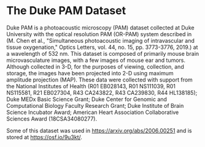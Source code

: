 # The Duke PAM Dataset

Duke PAM is a photoacoustic microscopy (PAM) dataset collected at Duke University
with the optical resolution PAM (OR-PAM) system described in (M. Chen et al.,
"Simultaneous photoacoustic imaging of intravascular and tissue oxygenation,"
Optics Letters, vol. 44, no. 15, pp. 3773-3776, 2019.) at a wavelength of 532 nm.
This dataset is composed of primarily mouse brain microvasculature images, with
a few images of mouse ear and tumors. Although collected in 3-D, for the purposes
of viewing, collection, and storage, the images have been projected into 2-D
using maximum amplitude projection (MAP). These data were collected with support
from the National Institutes of Health (R01 EB028143, R01 NS111039, R01 NS115581,
R21 EB027304, R43 CA243822, R43 CA239830, R44 HL138185); Duke MEDx Basic Science
Grant; Duke Center for Genomic and Computational Biology Faculty Research Grant;
Duke Institute of Brain Science Incubator Award; American Heart Association
Collaborative Sciences Award (18CSA34080277).
 
Some of this dataset was used in https://arxiv.org/abs/2006.00251 and is stored
at https://osf.io/9u3kt/.
